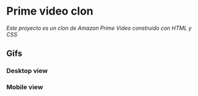 # Prime video clon
_Este proyecto es un clon de Amazon Prime Video construido con HTML y CSS_ 
## Gifs
### Desktop view

### Mobile view
